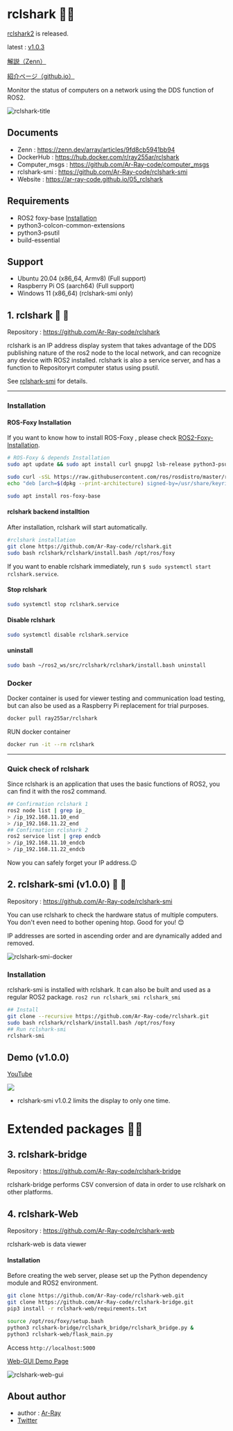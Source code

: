 # rclshark​ :turtle::shark:

[rclshark2](https://github.com/Ar-Ray-code/rclshark2) is released.

latest : [v1.0.3](https://github.com/Ar-Ray-code/rclshark/releases/tag/v1.0.3)

[解説（Zenn）](https://zenn.dev/array/articles/9fd8cb5941bb94)

[紹介ページ（github.io）](https://ar-ray-code.github.io/05_rclshark/index.html)

Monitor the status of computers on a network using the DDS function of ROS2.

![rclshark-title](images_for_readme/rclshark-title.png)

## Documents

- Zenn : https://zenn.dev/array/articles/9fd8cb5941bb94
- DockerHub : https://hub.docker.com/r/ray255ar/rclshark
- Computer_msgs : https://github.com/Ar-Ray-code/computer_msgs
- rclshark-smi : https://github.com/Ar-Ray-code/rclshark-smi
- Website : https://ar-ray-code.github.io/05_rclshark

## Requirements

- ROS2 foxy-base [Installation](https://docs.ros.org/en/foxy/Installation.html)
- python3-colcon-common-extensions
- python3-psutil
- build-essential

## Support

- Ubuntu 20.04 (x86_64, Armv8) (Full support)
- Raspberry Pi OS (aarch64) (Full support)
- Windows 11 (x86_64) (rclshark-smi only)



## 1. rclshark​ :turtle: :shark:

Repository : https://github.com/Ar-Ray-code/rclshark

rclshark is an IP address display system that takes advantage of the DDS publishing nature of the ros2 node to the local network, and can recognize any device with ROS2 installed.
rclshark is also a service server, and has a function to Repositoryrt computer status using psutil.

See [rclshark-smi](https://github.com/Ar-Ray-code/rclshark#rclshark-smi-turtle-shark) for details.

---

### Installation

#### ROS-Foxy Installation

If you want to know how to install ROS-Foxy , please check [ROS2-Foxy-Installation](https://docs.ros.org/en/foxy/Installation/Ubuntu-Install-Debians.html).

```bash
# ROS-Foxy & depends Installation
sudo apt update && sudo apt install curl gnupg2 lsb-release python3-psutil python3-colcon-common-extensions build-essential git

sudo curl -sSL https://raw.githubusercontent.com/ros/rosdistro/master/ros.key  -o /usr/share/keyrings/ros-archive-keyring.gpg
echo "deb [arch=$(dpkg --print-architecture) signed-by=/usr/share/keyrings/ros-archive-keyring.gpg] http://packages.ros.org/ros2/ubuntu $(lsb_release -cs) main" | sudo tee /etc/apt/sources.list.d/ros2.list > /dev/null

sudo apt install ros-foxy-base
```

#### rclshark backend installtion

After installation, rclshark will start automatically.

```bash
#rclshark installation
git clone https://github.com/Ar-Ray-code/rclshark.git
sudo bash rclshark/rclshark/install.bash /opt/ros/foxy
```

If you want to enable rclshark immediately, run  `$ sudo systemctl start rclshark.service`.

#### Stop rclshark

```bash
sudo systemctl stop rclshark.service
```

#### Disable rclshark

```bash
sudo systemctl disable rclshark.service
```

#### uninstall

```bash
sudo bash ~/ros2_ws/src/rclshark/rclshark/install.bash uninstall
```

### Docker

Docker container is used for viewer testing and communication load testing, but can also be used as a Raspberry Pi replacement for trial purposes.

```bash
docker pull ray255ar/rclshark
```

RUN docker container
```bash
docker run -it --rm rclshark
```

---

### Quick check of rclshark

Since rclshark is an application that uses the basic functions of ROS2, you can find it with the ros2 command.

```bash
## Confirmation rclshark 1
ros2 node list | grep ip_
> /ip_192.168.11.10_end
> /ip_192.168.11.22_end
## Confirmation rclshark 2
ros2 service list | grep endcb
> /ip_192.168.11.10_endcb
> /ip_192.168.11.22_endcb
```

Now you can safely forget your IP address.:wink:



## 2. rclshark-smi (v1.0.0)​ :turtle: :shark:

Repository : https://github.com/Ar-Ray-code/rclshark-smi

You can use rclshark to check the hardware status of multiple computers. You don't even need to bother opening htop. Good for you! :blush:

IP addresses are sorted in ascending order and are dynamically added and removed.

![rclshark-smi-docker](images_for_readme/rclshark-smi-docker.png)

###  Installation 

rclshark-smi is installed with rclshark. It can also be built and used as a regular ROS2 package. `ros2 run rclshark_smi rclshark_smi`

```bash
## Install
git clone --recursive https://github.com/Ar-Ray-code/rclshark.git
sudo bash rclshark/rclshark/install.bash /opt/ros/foxy
## Run rclshark-smi
rclshark-smi
```

## Demo (v1.0.0)

[YouTube](https://youtu.be/SC5XEYPq4D0)

![](images_for_readme/rclshark-demo.gif)

- rclshark-smi v1.0.2 limits the display to only one time.



# Extended packages :shark::snake:

## 3. rclshark-bridge

Repository : https://github.com/Ar-Ray-code/rclshark-bridge

rclshark-bridge performs CSV conversion of data in order to use rclshark on other platforms.

## 4. rclshark-Web

Repository : https://github.com/Ar-Ray-code/rclshark-web

rclshark-web is data viewer

#### Installation

Before creating the web server, please set up the Python dependency module and ROS2 environment.

```bash
git clone https://github.com/Ar-Ray-code/rclshark-web.git
git clone https://github.com/Ar-Ray-code/rclshark-bridge.git
pip3 install -r rclshark-web/requirements.txt

source /opt/ros/foxy/setup.bash
python3 rclshark-bridge/rclshark_bridge/rclshark_bridge.py &
python3 rclshark-web/flask_main.py
```

Access `http://localhost:5000`

[Web-GUI Demo Page](https://ar-ray-code.github.io/05_rclshark/rclshark-web/templates/index.html)

![rclshark-web-gui](images_for_readme/rclshark-web-gui.png)



## About author

- author : [Ar-Ray](https://github.com/Ar-Ray-code)
- [Twitter](https://twitter.com/Ray255Ar)

 <!-- ![](images_for_readme/author_description.png) -->


